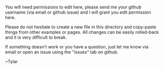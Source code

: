 You will need permissions to edit here, please send me your github username
(via email or github issue) and I will grant you edit permission here.

Please do not hesitate to create a new file in this directory and copy-paste
things from other examples or pages.
All changes can be easily rolled-back and it is very difficult to break.

If something doesn't work or you have a question, just let me know via email
or open an issue using the "issues" tab on github.

~Tylar
